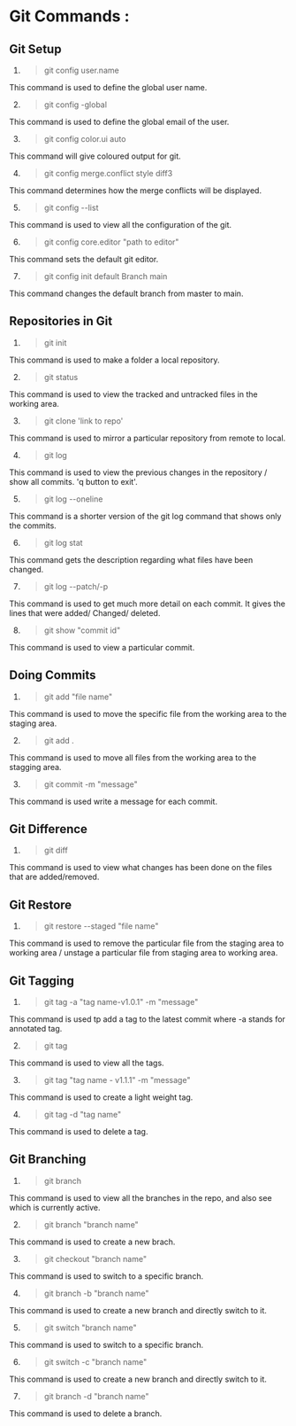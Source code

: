 # Git Commands : 
## Git Setup

1. > git config user.name 

This command is used to define the global user name.

2. > git config -global

This command is used to define the global email of the user.

3. > git config color.ui auto

This command will give coloured output for git.

4. > git config merge.conflict style diff3

This command determines how the merge conflicts will be displayed.

5. > git config --list

This command is used to view all the configuration of the git.

6. > git config core.editor "path to editor"

This command sets the default git editor.

7. > git config init default Branch main

This command changes the default branch from master to main. 

## Repositories in Git

1. > git init

This command is used to make a folder a local repository.

2. > git status

This command is used to view the tracked and untracked files in the working area.

3. > git clone 'link to repo'

This command is used to mirror a particular repository from remote to local.

4. > git log

This command is used to view the previous changes in the repository / show all commits. 'q button to exit'.

5. > git log --oneline

This command is a shorter version of the git log command that shows only the commits.

6. > git log stat

This command gets the description regarding what files have been changed.

7. > git log --patch/-p 

This command is used to get much more detail on each commit. It gives the lines that were added/ Changed/ deleted.

8. > git show "commit id"

This command is used to view a particular commit.

## Doing Commits

1. > git add "file name"

This command is used to move the specific file from the working area to the staging area.

2. > git add .

This command is used to move all files from the working area to the stagging area.

3. > git commit -m "message"

This command is used write a message for each commit.

## Git Difference

1. > git diff

This command is used to view what changes has been done on the files that are added/removed.

## Git Restore

1. > git restore --staged "file name"

This command is used to remove the particular file from the staging area to working area / unstage a particular file from staging area to working area.

## Git Tagging

1. > git tag -a "tag name-v1.0.1" -m "message"

This command is used tp add a tag to the latest commit where -a stands for annotated tag.

2. > git tag

This command is used to view all the tags.

3. > git tag "tag name - v1.1.1" -m "message"

This command is used to create a light weight tag.

4. > git tag -d "tag name"

This command is used to delete a tag.


## Git Branching

1. > git branch

This command is used to view all the branches in the repo, and also see which is currently active.

2. > git branch "branch name"

This command is used to create a new brach. 

3. > git checkout "branch name" 

This command is used to switch to a specific branch.

4. > git branch -b "branch name" 

This command is used to create a new branch and directly switch to it.

5. > git switch "branch name"

This command is used to switch to a specific branch.

6. > git switch -c "branch name"

This command is used to create a new branch and directly switch to it.

7. > git branch -d "branch name"

This command is used to delete a branch.